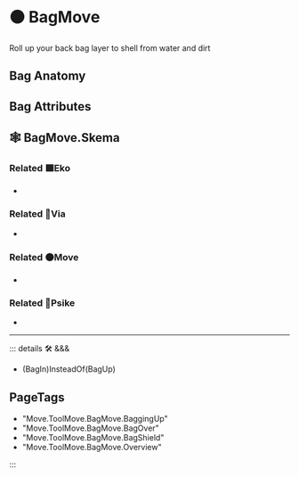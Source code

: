 # 🟠 <move>BagMove</move>

Roll up your back bag layer to shell from water and dirt

## Bag Anatomy

## Bag Attributes

## 🕸 BagMove.Skema

### Related 🟩<eko>Eko</eko>

-

### Related 🔻<via>Via</via>

-

### Related 🟠<move>Move</move>

-

### Related 💜<psike>Psike</psike>

-

---

<!-- =================================================== -->
<!-- =================================================== -->
<!-- =================================================== -->
<!-- =================================================== -->
<!-- =================================================== -->
::: details 🛠 <dev>&&&</dev>

- (BagIn)InsteadOf(BagUp)

<h2>PageTags</h2>

- "Move.ToolMove.BagMove.BaggingUp"
- "Move.ToolMove.BagMove.BagOver"
- "Move.ToolMove.BagMove.BagShield"
- "Move.ToolMove.BagMove.Overview"

:::
